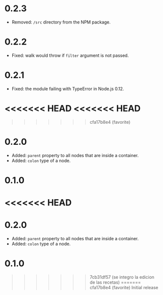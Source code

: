 # 0.2.3

* Removed: `/src` directory from the NPM package.

# 0.2.2

* Fixed: walk would throw if `filter` argument is not passed.

# 0.2.1

* Fixed: the module failing with TypeError in Node.js 0.12.

<<<<<<< HEAD
<<<<<<< HEAD
=======
>>>>>>> cfa17b8e4 (favorite)
# 0.2.0

* Added: `parent` property to all nodes that are inside a container.
* Added: `colon` type of a node.

# 0.1.0

<<<<<<< HEAD
=======
# 0.2.0

* Added: `parent` property to all nodes that are inside a container.
* Added: `colon` type of a node.

# 0.1.0

>>>>>>> 7cb31df57 (se integro la edicion de las recetas)
=======
>>>>>>> cfa17b8e4 (favorite)
Initial release
